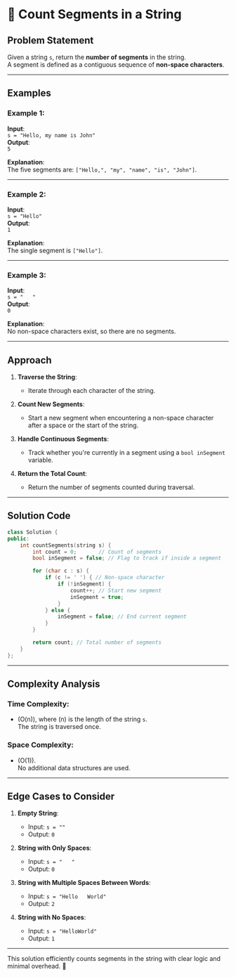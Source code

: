 # 🔢 Count Segments in a String

## Problem Statement

Given a string `s`, return the **number of segments** in the string.  
A segment is defined as a contiguous sequence of **non-space characters**.

---

## Examples

### Example 1:
**Input**:  
`s = "Hello, my name is John"`  
**Output**:  
`5`  

**Explanation**:  
The five segments are: `["Hello,", "my", "name", "is", "John"]`.

---

### Example 2:
**Input**:  
`s = "Hello"`  
**Output**:  
`1`  

**Explanation**:  
The single segment is `["Hello"]`.

---

### Example 3:
**Input**:  
`s = "   "`  
**Output**:  
`0`  

**Explanation**:  
No non-space characters exist, so there are no segments.

---

## Approach

1. **Traverse the String**:
   - Iterate through each character of the string.

2. **Count New Segments**:
   - Start a new segment when encountering a non-space character after a space or the start of the string.

3. **Handle Continuous Segments**:
   - Track whether you're currently in a segment using a `bool inSegment` variable.

4. **Return the Total Count**:
   - Return the number of segments counted during traversal.

---

## Solution Code

```cpp
class Solution {
public:
    int countSegments(string s) {
        int count = 0;       // Count of segments
        bool inSegment = false; // Flag to track if inside a segment

        for (char c : s) {
            if (c != ' ') { // Non-space character
                if (!inSegment) { 
                    count++; // Start new segment
                    inSegment = true;
                }
            } else {
                inSegment = false; // End current segment
            }
        }

        return count; // Total number of segments
    }
};
```

---

## Complexity Analysis

### Time Complexity:
- \(O(n)\), where \(n\) is the length of the string `s`.  
  The string is traversed once.

### Space Complexity:
- \(O(1)\).  
  No additional data structures are used.

---

## Edge Cases to Consider

1. **Empty String**:
   - Input: `s = ""`  
   - Output: `0`  

2. **String with Only Spaces**:
   - Input: `s = "   "`  
   - Output: `0`  

3. **String with Multiple Spaces Between Words**:
   - Input: `s = "Hello   World"`  
   - Output: `2`  

4. **String with No Spaces**:
   - Input: `s = "HelloWorld"`  
   - Output: `1`  

---

This solution efficiently counts segments in the string with clear logic and minimal overhead. 🚀
